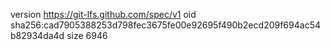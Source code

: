 version https://git-lfs.github.com/spec/v1
oid sha256:cad7905388253d798fec3675fe00e92695f490b2ecd209f694ac54b82934da4d
size 6946

